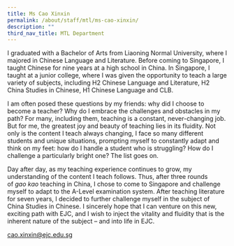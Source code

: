```yaml
---
title: Ms Cao Xinxin
permalink: /about/staff/mtl/ms-cao-xinxin/
description: ""
third_nav_title: MTL Department
---
```



I graduated with a Bachelor of Arts from Liaoning Normal University, where I majored in Chinese Language and Literature. Before coming to Singapore, I taught Chinese for nine years at a high school in China. In Singapore, I taught at a junior college, where I was given the opportunity to teach a large variety of subjects, including H2 Chinese Language and Literature, H2 China Studies in Chinese, H1 Chinese Language and CLB.

I am often posed these questions by my friends: why did I choose to become a teacher? Why do I embrace the challenges and obstacles in my path? For many, including them, teaching is a constant, never-changing job. But for me, the greatest joy and beauty of teaching lies in its fluidity. Not only is the content I teach always changing, I face so many different students and unique situations, prompting myself to constantly adapt and think on my feet: how do I handle a student who is struggling? How do I challenge a particularly bright one? The list goes on.

Day after day, as my teaching experience continues to grow, my understanding of the content I teach follows. Thus, after three rounds of _gao kao_ teaching in China, I chose to come to Singapore and challenge myself to adapt to the A-Level examination system. After teaching literature for seven years, I decided to further challenge myself in the subject of China Studies in Chinese. I sincerely hope that I can venture on this new, exciting path with EJC, and I wish to inject the vitality and fluidity that is the inherent nature of the subject – and into life in EJC.

[cao.xinxin@ejc.edu.sg](mailto:cao.xinxin@ejc.edu.sg)